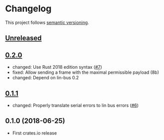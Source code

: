 # Changelog

This project follows [semantic versioning](https://semver.org/).

## [Unreleased]

## [0.2.0]

 * changed: Use Rust 2018 edition syntax
   ([#7](https://github.com/Sensirion/lin-bus-driver-serial-rs/pull/7))
 * fixed: Allow sending a frame with the maximal permissible payload (8b)
 * changed: Depend on lin-bus 0.2

## [0.1.1]

 * changed: Properly translate serial errors to lin bus errors
   ([#6](https://github.com/Sensirion/lin-bus-driver-serial-rs/pull/6))

## 0.1.0 (2018-06-25)

 * First crates.io release

[Unreleased]: https://github.com/Sensirion/lin-bus-driver-serial-rs/compare/v0.2.0...HEAD
[0.2.0]: https://github.com/Sensirion/lin-bus-driver-serial-rs/compare/v0.1.1...v0.2.0
[0.1.1]: https://github.com/Sensirion/lin-bus-driver-serial-rs/compare/v0.1.0...v0.1.1
